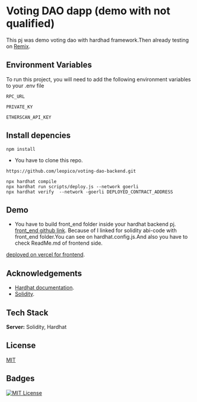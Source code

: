 # Voting DAO dapp (demo with not qualified)

This pj was demo voting dao with hardhad framework.Then already testing on [Remix](http://remix.ethereum.org).

## Environment Variables

To run this project, you will need to add the following environment variables to your .env file

`RPC_URL`

`PRIVATE_KY`

`ETHERSCAN_API_KEY`

## Install depencies

```shell
npm install
```

- You have to clone this repo.
```shell
https://github.com/leopico/voting-dao-backend.git
```

```shell
npx hardhat compile
npx hardhat run scripts/deploy.js --network goerli
npx hardhat verify  --network -goerli DEPLOYED_CONTRACT_ADDRESS
```

## Demo

- You have to build front_end folder inside your hardhat backend pj. [front_end github link](https://multisig-wallet-frontend.vercel.app). Because of I linked for solidity abi-code with front_end folder.You can see on hardhat.config.js.And also you have to check ReadMe.md of frontend side.



[deployed on vercel for frontend](https://multisig-wallet-frontend.vercel.app).

## Acknowledgements

 - [Hardhat documentation](https://hardhat.org/).
 - [Solidity](https://soliditylang.org/).

## Tech Stack

**Server:** Solidity, Hardhat

## License

[MIT](https://choosealicense.com/licenses/mit/)

## Badges

[![MIT License](https://img.shields.io/badge/License-MIT-green.svg)](https://choosealicense.com/licenses/mit/)
